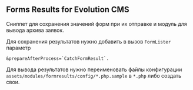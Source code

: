 ## Forms Results for Evolution CMS

Сниппет для сохранения значений форм при их отправке и модуль для вывода архива заявок.

Для сохранения результатов нужно добавить в вызов `FormLister` параметр 
```
&prepareAfterProcess=`CatchFormResult`.
```

Для вывода результатов нужно переименовать файлы конфигурации `assets/modules/formresults/config/*.php.sample` в `*.php` либо создать свои.
